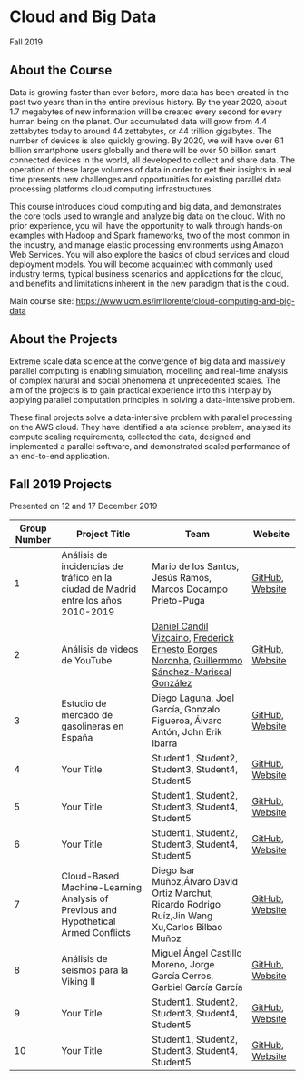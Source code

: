 # Cloud and Big Data
Fall 2019

## About the Course

Data is growing faster than ever before, more data has been created in the past two years than in the entire previous history. By the year 2020, about 1.7 megabytes of new information will be created every second for every human being on the planet. Our accumulated data will grow from 4.4 zettabytes today to around 44 zettabytes, or 44 trillion gigabytes. The number of devices is also quickly growing. By 2020, we will have over 6.1 billion smartphone users globally and there will be over 50 billion smart connected devices in the world, all developed to collect and share data. The operation of these large volumes of data in order to get their insights in real time presents new challenges and opportunities for existing parallel data processing platforms cloud computing infrastructures.

This course introduces cloud computing and big data, and demonstrates the core tools used to wrangle and analyze big data on the cloud. With no prior experience, you will have the opportunity to walk through hands-on examples with Hadoop and Spark frameworks, two of the most common in the industry, and manage elastic processing environments using Amazon Web Services. You will also explore the basics of cloud services and cloud deployment models. You will become acquainted with commonly used industry terms, typical business scenarios and applications for the cloud, and benefits and limitations inherent in the new paradigm that is the cloud.

Main course site: https://www.ucm.es/imllorente/cloud-computing-and-big-data

## About the Projects

Extreme scale data science at the convergence of big data and massively parallel computing is enabling simulation, modelling and real-time analysis of complex natural and social phenomena at unprecedented scales. The aim of the projects is to gain practical experience into this interplay by applying parallel computation principles in solving a data-intensive problem.

These final projects solve a data-intensive problem with parallel processing on the AWS cloud. They have identified a ata science problem, analysed its compute scaling requirements, collected the data, designed and implemented a parallel software, and demonstrated scaled performance of an end-to-end application.

## Fall 2019 Projects

Presented on 12 and 17 December 2019

| Group Number | Project Title | Team | Website 
| ------------ | --------- | --------- | -------- | 
|1 | Análisis de incidencias de tráfico en la ciudad de Madrid entre los años 2010-2019 | Mario de los Santos, Jesús Ramos, Marcos Docampo Prieto-Puga | [GitHub](https://github.com/MarioDeLosSantos/ProyectoCloud/), [Website](https://github.com/MarioDeLosSantos/ProyectoCloud/blob/master/README.md) |
|2 | Análisis de videos de YouTube |[Daniel Candil Vizcaino](https://github.com/FaraonDaniel), [Frederick Ernesto Borges Noronha](https://github.com/FrederickBor), [Guillermmo Sánchez-Mariscal González](https://github.com/Mariscal6) | [GitHub](https://github.com/Mariscal6/CLO_YouTube), [Website](https://faraondaniel.github.io/prueba-web/index.html) |
|3 | Estudio de mercado de gasolineras en España | Diego Laguna, Joel García, Gonzalo Figueroa, Álvaro Antón, John Erik Ibarra | [GitHub](https://github.com/Dielam/Dielam.github.io), [Website](https://dielam.github.io/WEB) |
|4 | Your Title | Student1, Student2, Student3, Student4, Student5 | [GitHub](Link_to_GitHub_repo), [Website](Link_to_Website) |
|5 | Your Title | Student1, Student2, Student3, Student4, Student5 | [GitHub](Link_to_GitHub_repo), [Website](Link_to_Website) |
|6 | Your Title | Student1, Student2, Student3, Student4, Student5 | [GitHub](Link_to_GitHub_repo), [Website](Link_to_Website) |
|7 | Cloud-Based Machine-Learning Analysis of Previous and Hypothetical Armed Conflicts | Diego Isar Muñoz,Álvaro David Ortiz Marchut, Ricardo Rodrigo Ruíz,Jin Wang Xu,Carlos Bilbao Muñoz | [GitHub](https://github.com/Zildj1an/C.L.O.B.A.M.A), [Website](https://clobama.yolasite.com/) |
|8 | Análisis de seismos para la Viking II | Miguel Ángel Castillo Moreno, Jorge García Cerros, Garbiel García García | [GitHub](https://github.com/gabgarar/NASA---Mision-Vikings), [Website](https://gabgarar.github.io/NASA---Mision-Vikings/) |
|9 | Your Title | Student1, Student2, Student3, Student4, Student5 | [GitHub](Link_to_GitHub_repo), [Website](Link_to_Website) |
|10| Your Title | Student1, Student2, Student3, Student4, Student5 | [GitHub](Link_to_GitHub_repo), [Website](Link_to_Website) |
